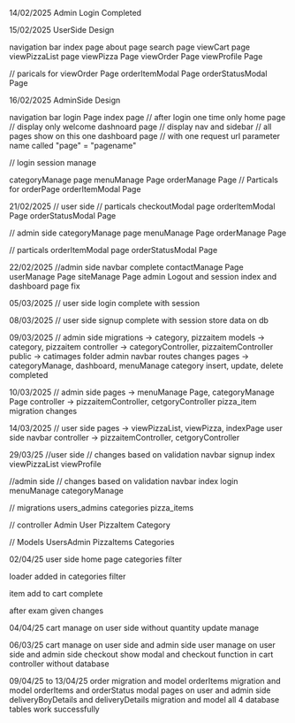 14/02/2025
Admin Login Completed

15/02/2025
UserSide Design

navigation bar
index page
about page
search page
viewCart page
viewPizzaList page
viewPizza Page
viewOrder Page
viewProfile Page

// paricals for viewOrder Page
orderItemModal Page
orderStatusModal Page

16/02/2025
AdminSide Design

navigation bar
login Page
index page // after login one time only
home page // display only welcome
dashnoard page // display nav and sidebar 
// all pages show on this one dashboard page
// with one request url parameter name called "page" = "pagename"

// login session manage

categoryManage page
menuManage Page
orderManage Page
// Particals for orderPage
orderItemModal Page

21/02/2025
// user side 
// particals
checkoutModal page
orderItemModal Page
orderStatusModal Page

// admin side
categoryManage page
menuManage Page
orderManage Page

// particals
orderItemModal page
orderStatusModal Page

22/02/2025
//admin side
navbar complete
contactManage Page
userManage Page
siteManage Page
admin Logout and session
index and dashboard page fix

05/03/2025
// user side
login complete with session

08/03/2025
// user side
signup complete with session store data on db

09/03/2025
// admin side
migrations -> category, pizzaitem
models -> category, pizzaitem
controller -> categoryController, pizzaitemController
public -> catimages folder
admin navbar routes changes
pages -> categoryManage, dashboard, menuManage
category insert, update, delete completed

10/03/2025
// admin side
pages -> menuManage Page, categoryManage Page
controller -> pizzaitemController, cetgoryController
pizza_item migration changes

14/03/2025
// user side
pages -> viewPizzaList, viewPizza, indexPage
user side navbar
controller -> pizzaitemController, cetgoryController

29/03/25
//user side
// changes based on validation
navbar
signup
index
viewPizzaList
viewProfile

//admin side
// changes based on validation
navbar
index
login
menuManage
categoryManage

// migrations
users_admins
categories
pizza_items

// controller
Admin
User
PizzaItem
Category

// Models
UsersAdmin
PizzaItems
Categories

02/04/25
user side home page categories filter

loader added in categories filter

item add to cart complete

after exam given changes


04/04/25
cart manage on user side without quantity update manage


06/03/25
cart manage on user side and admin side
user manage on user side and admin side
checkout show modal and checkout function in cart controller without database

09/04/25 to 13/04/25
order migration and model
orderItems migration and model
orderItems and orderStatus modal pages on user and admin side
deliveryBoyDetails and deliveryDetails migration and model
all 4 database tables work successfully